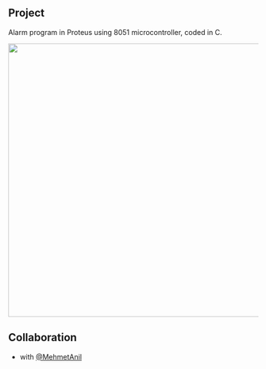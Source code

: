 ## Project

Alarm program in Proteus using 8051 microcontroller, coded in C. 

<p align="center">
       <img src="https://i.imgur.com/KWSVB0f.jpg" width="1000" height="550" align = center>
</p>

## Collaboration

- with [@MehmetAnil](https://github.com/MehmetAnil) 
